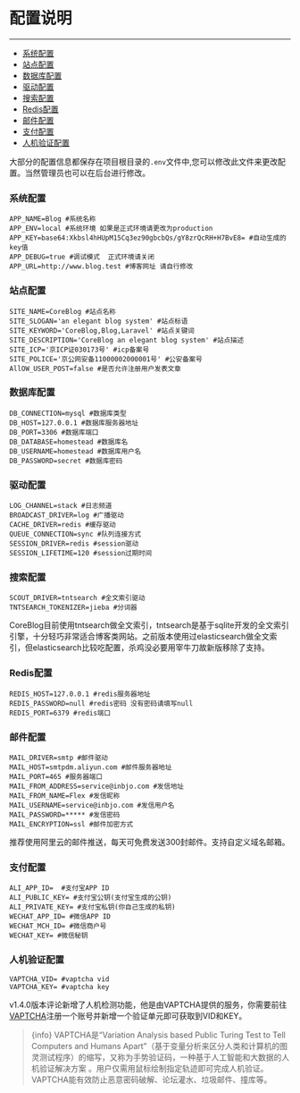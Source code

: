 # 配置说明

---
- [系统配置](#section-1)
- [站点配置](#section-2)
- [数据库配置](#section-3)
- [驱动配置](#section-4)
- [搜索配置](#section-5)
- [Redis配置](#section-6)
- [邮件配置](#section-7)
- [支付配置](#section-8)
- [人机验证配置](#section-9)

大部分的配置信息都保存在项目根目录的`.env`文件中,您可以修改此文件来更改配置。当然管理员也可以在后台进行修改。

<a name="section-1"></a>
### 系统配置
```text
APP_NAME=Blog #系统名称
APP_ENV=local #系统环境 如果是正式环境请更改为production
APP_KEY=base64:Xkbsl4hHUpM15Cq3ez90gbcbQs/gY8zrQcRH+H7BvE8= #自动生成的key值 
APP_DEBUG=true #调试模式  正式环境请关闭
APP_URL=http://www.blog.test #博客网址 请自行修改
```

<a name="section-2"></a>
### 站点配置
```text
SITE_NAME=CoreBlog #站点名称
SITE_SLOGAN='an elegant blog system' #站点标语
SITE_KEYWORD='CoreBlog,Blog,Laravel' #站点关键词
SITE_DESCRIPTION='CoreBlog an elegant blog system' #站点描述
SITE_ICP='京ICP证030173号' #icp备案号
SITE_POLICE='京公网安备11000002000001号' #公安备案号
AllOW_USER_POST=false #是否允许注册用户发表文章
```

<a name="section-3"></a>
### 数据库配置
```text
DB_CONNECTION=mysql #数据库类型
DB_HOST=127.0.0.1 #数据库服务器地址
DB_PORT=3306 #数据库端口
DB_DATABASE=homestead #数据库名
DB_USERNAME=homestead #数据库用户名
DB_PASSWORD=secret #数据库密码
```

<a name="section-4"></a>
### 驱动配置
```text
LOG_CHANNEL=stack #日志频道
BROADCAST_DRIVER=log #广播驱动
CACHE_DRIVER=redis #缓存驱动
QUEUE_CONNECTION=sync #队列连接方式
SESSION_DRIVER=redis #session驱动
SESSION_LIFETIME=120 #session过期时间
```

<a name="section-5"></a>
### 搜索配置
```text
SCOUT_DRIVER=tntsearch #全文索引驱动
TNTSEARCH_TOKENIZER=jieba #分词器
```
CoreBlog目前使用tntsearch做全文索引，tntsearch是基于sqlite开发的全文索引引擎，十分轻巧非常适合博客类网站。之前版本使用过elasticsearch做全文索引，但elasticsearch比较吃配置，杀鸡没必要用宰牛刀故新版移除了支持。

<a name="section-6"></a>
### Redis配置
```text
REDIS_HOST=127.0.0.1 #redis服务器地址
REDIS_PASSWORD=null #redis密码 没有密码请填写null
REDIS_PORT=6379 #redis端口
```

<a name="section-7"></a>
### 邮件配置
```text
MAIL_DRIVER=smtp #邮件驱动
MAIL_HOST=smtpdm.aliyun.com #邮件服务器地址
MAIL_PORT=465 #服务器端口
MAIL_FROM_ADDRESS=service@inbjo.com #发信地址
MAIL_FROM_NAME=Flex #发信昵称
MAIL_USERNAME=service@inbjo.com #发信用户名
MAIL_PASSWORD=***** #发信密码
MAIL_ENCRYPTION=ssl #邮件加密方式
```
推荐使用阿里云的邮件推送，每天可免费发送300封邮件。支持自定义域名邮箱。

<a name="section-8"></a>
### 支付配置
```text
ALI_APP_ID=  #支付宝APP ID
ALI_PUBLIC_KEY= #支付宝公钥(支付宝生成的公钥)
ALI_PRIVATE_KEY= #支付宝私钥(你自己生成的私钥)
WECHAT_APP_ID= #微信APP ID
WECHAT_MCH_ID= #微信商户号
WECHAT_KEY= #微信秘钥
```

<a name="section-9"></a>
### 人机验证配置
```text
VAPTCHA_VID= #vaptcha vid
VAPTCHA_KEY= #vaptcha key
```
v1.4.0版本评论新增了人机检测功能，他是由VAPTCHA提供的服务，你需要前往[VAPTCHA](https://www.vaptcha.com/)注册一个账号并新增一个验证单元即可获取到VID和KEY。  
> {info} VAPTCHA是“Variation Analysis based Public Turing Test to Tell Computers and Humans Apart”（基于变量分析来区分人类和计算机的图灵测试程序）的缩写，又称为手势验证码，一种基于人工智能和大数据的人机验证解决方案 。用户仅需用鼠标绘制指定轨迹即可完成人机验证。VAPTCHA能有效防止恶意密码破解、论坛灌水、垃圾邮件、撞库等。
